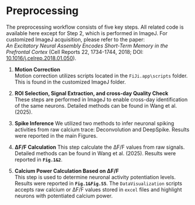 # Preprocessing

The preprocessing workflow consists of five key steps. All related code is available here except for Step 2, which is performed in ImageJ. For customized ImageJ acquisition, please refer to the paper:  
*An Excitatory Neural Assembly Encodes Short-Term Memory in the Prefrontal Cortex* (Cell Reports 22, 1734-1744, 2018; DOI: [10.1016/j.celrep.2018.01.050](https://doi.org/10.1016/j.celrep.2018.01.050)).

1. **Motion Correction**  
   Motion correction utilizes scripts located in the `FiJi.app\scripts` folder. This is found in the customized ImageJ folder.

2. **ROI Selection, Signal Extraction, and cross-day Quality Check**  
   These steps are performed in ImageJ to enable cross-day identification of the same neurons. Detailed methods can be found in Wang et al. (2025).

3. **Spike Inference**
   We utilized two methods to infer neuronal spiking activities from raw calcium trace: Deconvolution and DeepSpike. Results were reported in the main Figures.

4. **ΔF/F Calculation**
   This step calculate the ΔF/F values from raw signals. Detailed methods can be found in Wang et al. (2025). Results were reported in **`Fig.1&2`**.

5. **Calcium Power Calculation Based on ΔF/F**  
   This step is used to determine neuronal activity potentiation levels. Results were reported in **`Fig.1&Fig.S5`**. The `DataVisualization` scripts accepts raw calcium or ΔF/F values stored in `excel` files and highlight neurons with potentiated calcium power.
